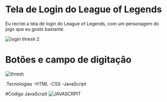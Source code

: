 # Tela de Login do League of Legends
 Eu recriei a tela de login do League of Legends, com um personagem do jogo que eu gosto bastante.

![login thresh 2](https://user-images.githubusercontent.com/88971985/177318602-ef1b5a81-1e7a-4fa1-89b6-93979d20a965.png)

# Botões e campo de digitaçâo

![thresh](https://user-images.githubusercontent.com/88971985/177318880-94779450-0410-45e9-b8c8-36d47e77951c.gif)


.Tecnologias
  -HTML
  -CSS
  -JavaScript
  
#Código JavaScrpit
![JAVASCRPIT](https://user-images.githubusercontent.com/88971985/177319089-be40b1de-dbfc-4248-ba07-f9c8dceb9980.png)
